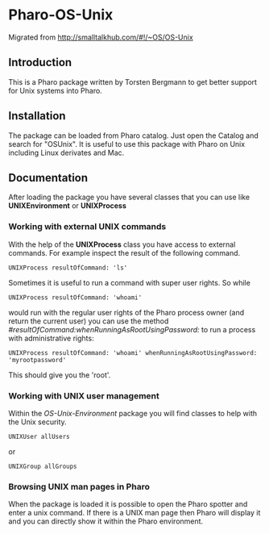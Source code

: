 # Pharo-OS-Unix

Migrated from http://smalltalkhub.com/#!/~OS/OS-Unix

## Introduction 

This is a Pharo package written by Torsten Bergmann to get better support for Unix systems into Pharo.

## Installation

The package can be loaded from Pharo catalog. Just open the Catalog and search for "OSUnix". It is useful to use this package with Pharo on Unix including Linux derivates and Mac.

## Documentation

After loading the package you have several classes that you can use like **UNIXEnvironment** or **UNIXProcess** 

### Working with external UNIX commands

With the help of the **UNIXProcess** class you have access to external commands. For example inspect the result of the following command.

    UNIXProcess resultOfCommand: 'ls'

Sometimes it is useful to run a command with super user rights. So while

    UNIXProcess resultOfCommand: 'whoami'
  
would run with the regular user rights of the Pharo process owner (and return the current user) you can use
the method *#resultOfCommand:whenRunningAsRootUsingPassword:* to run a process with administrative rights:

    UNIXProcess resultOfCommand: 'whoami' whenRunningAsRootUsingPassword: 'myrootpassword'

This should give you the 'root'.

### Working with UNIX user management

Within the *OS-Unix-Environment* package you will find classes to help with the Unix security.

    UNIXUser allUsers
  
or

    UNIXGroup allGroups

### Browsing UNIX man pages in Pharo

When the package is loaded it is possible to open the Pharo spotter and enter a unix command. If there is a UNIX man page then Pharo will display it and you can directly show it within the Pharo environment.
